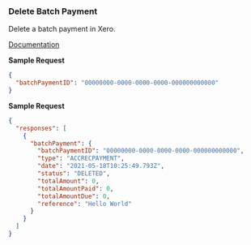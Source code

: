 ### Delete Batch Payment

Delete a batch payment in Xero.

[Documentation](https://xeroapi.github.io/xero-node/accounting/index.html#api-Accounting-deleteBatchPayment)

**Sample Request**
```json
{
  "batchPaymentID": "00000000-0000-0000-0000-000000000000"
}
```

**Sample Request**
```json
{
  "responses": [
    {
      "batchPayment": {
        "batchPaymentID": "00000000-0000-0000-0000-000000000000",
        "type": "ACCRECPAYMENT",
        "date": "2021-05-18T10:25:49.793Z",
        "status": "DELETED",
        "totalAmount": 0,
        "totalAmountPaid": 0,
        "totalAmountDue": 0,
        "reference": "Hello World"
      }
    }
  ]
}
```



